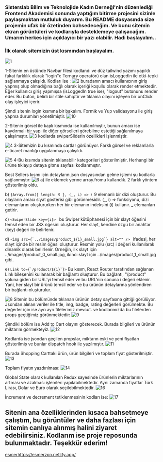 ### Sisterslab Bilim ve Teknolojide Kadın Derneği'nin düzenlediği Frontend Akademisi sonunda yaptığım bitirme projesini sizinle paylaşmaktan mutluluk duyarım. Bu README dosyasında size projemin ufak bir özetinden bahsedeceğim. Ve bunu sitemin ekran görüntüleri ve kodlarıyla desteklemeye çalışacağım. Umarım herkes için açıklayıcı bir yazı olabilir. Hadi başlayalım..


### İlk olarak sitemizin üst kısmından başlayalım.

![1](https://github.com/nidaesmer/bitirme-sisterslab/assets/77460814/7265c94c-1c41-41ba-9d0f-9e13bd39a1c8)

1-Sitenin en üstünde Navbar filesi kodlandı ve düz tailwind yazımı yapıldı fakat farklılık olarak "login"e Ternary operatörü olan isLoggedIn ile etki-tepki sağlanmaya çalışıldı. Kodları ise :
![2](https://github.com/nidaesmer/bitirme-sisterslab/assets/77460814/4be1dcad-fefe-4688-a018-2ef84b129bec)
buradanın amacı kullanıcının giriş yapmış olup olmadığına bağlı olarak içeriği koşullu olarak render etmektedir.
Eğer kullanıcı giriş yapmışsa (isLoggedIn true ise), "logout" butonunu render eder. Bu buton, belirli bir stile sahiptir ve tıklama olayını işleyen bir onClick olay işleyici içerir. 

Şimdi sitenin login kısmına bir bakalım. Formik ve Yup validasyonu ile giriş yapma durumları yönetilmiştir.
![10](https://github.com/nidaesmer/bitirme-sisterslab/assets/77460814/4b097f32-14b4-484f-8e42-011c1cba9909)

2-Sitenin görsel ile kaplı kısmında ise <SwiperSlider/> kullanılmıştır, bunun amacı ise kaydırmalı bir yapı ile diğer görselleri görebilme estetiği sağlanılmaya çalışılmıştır.
![3](https://github.com/nidaesmer/bitirme-sisterslab/assets/77460814/98581d07-573e-4f34-a9e3-755878cdd31f)
kodlarda swiperSliderin özellikleri işlenmiştir.

![4](https://github.com/nidaesmer/bitirme-sisterslab/assets/77460814/efcf53ca-ba16-4919-8a37-08f3bd214267)
3-Sitemizin bu kısmında cartlar görünüyor. Farklı görsel ve reklamlarla e-ticaret mantığı uygulanmaya çalışıldı.

![5](https://github.com/nidaesmer/bitirme-sisterslab/assets/77460814/393a89c5-b39e-4647-bba7-876c3c8c76cb)
4-Bu kısımda sitenin tıklanabilir kategorileri gösterilmiştir. Herhangi bir ürüne tıklayıp detaya gitme sayfası kodlanmıştır.

Best Sellers kısmı için detayların json dosyasından gelme işlemi şu kodlarla sağlanmıştır:
![6](https://github.com/nidaesmer/bitirme-sisterslab/assets/77460814/66f79245-18a1-4db0-859c-57add689e3be)
a) <SwiperSlide> ile eklemek yerıne array.fromu kullandık. 2 farklı yöntem gösterilmiş oldu.

b)   ```{Array.from({ length: 9 }, (_, i) => (```
   9 elemanlı bir dizi oluşturur. Bu olayların amacı slyat gosterisi gibi görünmesidir.
   (_, i) => fonksiyonu, dizi elemanlarını oluştururken her bir elemanın indeksini (i) kullanır.
    _ elemanları getirir.
    
c) ```<SwiperSlide key={i}> ```
bu Swiper kütüphanesi için bir slayt öğesini temsil eden bir JSX öğesini oluşturur. Her slayt, kendine özgü bir anahtar (key) değeri ile belirlenir.

d) ```<img src={`../images/product_${i}_small.jpg`} alt="" /> ```
ifadesi, her slayt içinde bir resim öğesi oluşturur. Resmin yolu (src) i değeri kullanılarak dinamik olarak belirlenir. Örneğin, ilk slayt için ../images/product_0_small.jpg, ikinci slayt için ../images/product_1_small.jpg gibi.

e) ```Link to={`/product/${i}`}>```
Bu kısım, React Router tarafından sağlanan Link bileşenini kullanarak bir bağlantı oluşturur. Bu bağlantı, "/product" yoluna giden bir URL'yi temsil eder ve bu URL'nin sonuna i değeri eklenir. Yani, her slayt bir ürünü temsil eder ve bu ürünün detaylarına yönlendiren bir bağlantı oluşturulur.


![8](https://github.com/nidaesmer/bitirme-sisterslab/assets/77460814/c899936a-3d52-427b-83e9-e617da734165)
Sitenin bu bölümünde tıklanan ürünün detay sayfasına gittiği görülüyor. Jsondan alınan veriler ile title, img, badge, rating değerleri görülmekte. Bu değerler için ise ayrı ayrı filelerimiz mevcut. ve kodlarımızda bu filelerden props geçtiğimiz görünmektedir:
![9](https://github.com/nidaesmer/bitirme-sisterslab/assets/77460814/1022ed67-f524-4c06-9d2a-2b459aa0da20)

Şimdiki bölüm ise Add to Cart olayını gösterecek. Burada bilgileri ve ürünün miktarını görmekteyiz.
![12](https://github.com/nidaesmer/bitirme-sisterslab/assets/77460814/73bc3857-f3a8-4350-aa77-964751672e23)

Kodlarda ise jsondan geçilen propslar, miktarın eski ve yeni fiyatları gösterilmiş ve bunlar dispatch hook ile yazılmıştır.
![11](https://github.com/nidaesmer/bitirme-sisterslab/assets/77460814/ced969a3-48b8-4435-8a43-f25646b23b3b)

Burada Shopping Carttaki ürün, ürün bilgileri ve toplam fiyat gösterilmiştir.
![13](https://github.com/nidaesmer/bitirme-sisterslab/assets/77460814/a010e29b-2ff4-4f0a-bd85-a746ac90cb33)

Toplam fiyatın yazdırılması:
![14](https://github.com/nidaesmer/bitirme-sisterslab/assets/77460814/cbce011f-cf98-44b1-836d-4ae5b8d11fd4)

Global State olarak kullanılan Redux sayesinde ürünlerin miktarlarının artması ve azalması işlemleri yapılabilmektedir. Aynı zamanda fiyatlar Türk Lirası, Dolar ve Euro olarak seçilebilmektedir.
![16](https://github.com/nidaesmer/bitirme-sisterslab/assets/77460814/19e7478f-1ee6-4eb2-8846-b5bc23798e30)

İncrement ve decrement tetiklenmesinin kodları ise:
![17](https://github.com/nidaesmer/bitirme-sisterslab/assets/77460814/6d5d26f6-e745-49fa-93ba-9749a7bf9d24)


## Sitenin ana özelliklerinden kısaca bahsetmeye çalıştım, bu görüntüler ve daha fazlası için sitemin canlıya alınmış halini ziyaret edebilirsiniz. Kodlarım ise proje reposunda bulunmaktadır. Teşekkür ederim!
[esmer](https://esmerzon.netlify.app/)https://esmerzon.netlify.app/




